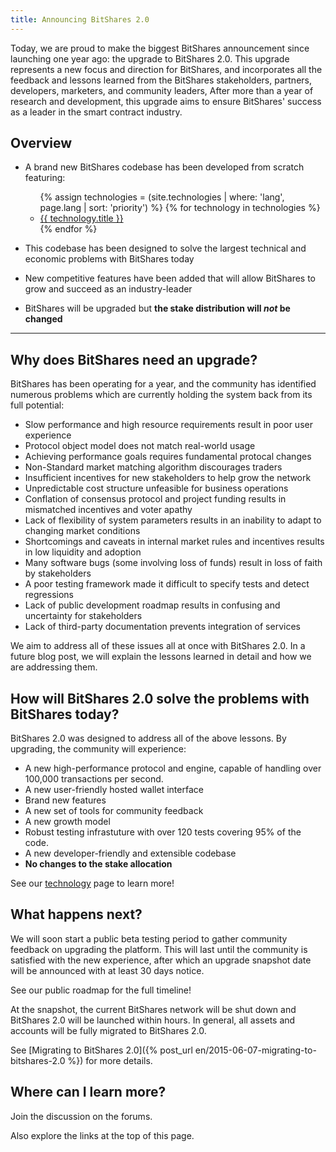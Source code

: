 ```yaml
---
title: Announcing BitShares 2.0
---
```


Today, we are proud to make the biggest BitShares announcement since launching one year ago: the upgrade to BitShares 2.0.
This upgrade represents a new focus and direction for BitShares, and incorporates all the
feedback and lessons learned from the BitShares stakeholders, partners, developers, marketers, and community leaders,
After more than a year of research and development, this upgrade aims to ensure BitShares' success as a leader in
the smart contract industry.

<!--more-->

## Overview
- A brand new BitShares codebase has been developed from scratch featuring:

  <ul class="laundry-list">
    {% assign technologies = (site.technologies | where: 'lang', page.lang | sort: 'priority') %}
    {% for technology in technologies  %}
    <li><a href="{{ technology.url }}">{{ technology.title }}</a></li>
    {% endfor %}
  </ul>

- This codebase has been designed to solve the largest technical and economic problems with BitShares today
- New competitive features have been added that will allow BitShares to grow and succeed as an industry-leader
- BitShares will be upgraded but **the stake distribution will *not* be changed**

--------

## Why does BitShares need an upgrade?

BitShares has been operating for a year, and the community has identified numerous problems which are currently holding
the system back from its full potential:

- Slow performance and high resource requirements result in poor user experience
- Protocol object model does not match real-world usage
- Achieving performance goals requires fundamental protocal changes
- Non-Standard market matching algorithm discourages traders
- Insufficient incentives for new stakeholders to help grow the network
- Unpredictable cost structure unfeasible for business operations
- Conflation of consensus protocol and project funding results in mismatched incentives and voter apathy
- Lack of flexibility of system parameters results in an inability to adapt to changing market conditions
- Shortcomings and caveats in internal market rules and incentives results in low liquidity and adoption
- Many software bugs (some involving loss of funds) result in loss of faith by stakeholders
- A poor testing framework made it difficult to specify tests and detect regressions
- Lack of public development roadmap results in confusing and uncertainty for stakeholders
- Lack of third-party documentation prevents integration of services

We aim to address all of these issues all at once with BitShares 2.0.
In a future blog post, we will explain the lessons learned in detail and how we are addressing them.

## How will BitShares 2.0 solve the problems with BitShares today?

BitShares 2.0 was designed to address all of the above lessons. By upgrading, the community will experience:

- A new high-performance protocol and engine, capable of handling over 100,000 transactions per second.
- A new user-friendly hosted wallet interface
- Brand new features
- A new set of tools for community feedback
- A new growth model
- Robust testing infrastuture with over 120 tests covering 95% of the code.
- A new developer-friendly and extensible codebase
- **No changes to the stake allocation**

See our [technology](/technology) page to learn more!

## What happens next?

We will soon start a public beta testing period to gather community feedback on upgrading the platform.
This will last until the community is satisfied with the new experience, after which an upgrade snapshot date will be
announced with at least 30 days notice.

See our public roadmap for the full timeline!

At the snapshot, the current BitShares network will be shut down and BitShares 2.0 will be launched within hours.
In general, all assets and accounts will be fully migrated to BitShares 2.0.

See [Migrating to BitShares 2.0]({% post_url en/2015-06-07-migrating-to-bitshares-2.0 %}) for more details.

## Where can I learn more?

Join the discussion on the forums.

Also explore the links at the top of this page.